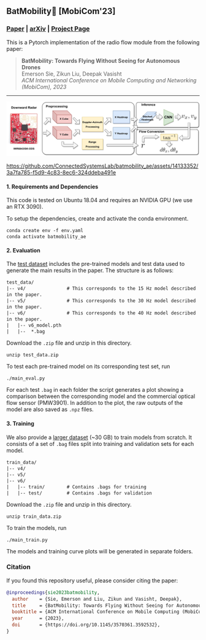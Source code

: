 ## BatMobility🦇 [MobiCom'23]
### [Paper](https://batmobility.github.io/sie2023batmobility.pdf) | [arXiv](TBD) | [Project Page](https://batmobility.github.io)

This is a Pytorch implementation of the radio flow module from the following paper: <br/>
> **BatMobility: Towards Flying Without Seeing for Autonomous Drones**  
> Emerson Sie, Zikun Liu, Deepak Vasisht    
> *ACM International Conference on Mobile Computing and Networking (MobiCom), 2023* 
>

---

![image](docs/flow_model.jpg)

https://github.com/ConnectedSystemsLab/batmobility_ae/assets/14133352/3a7fa785-f5d9-4c83-8ec6-324ddeba491e

#### 1. Requirements and Dependencies
This code is tested on Ubuntu 18.04 and requires an NVIDIA GPU (we use an RTX 3090).

To setup the dependencies, create and activate the conda environment.
```
conda create env -f env.yaml
conda activate batmobility_ae
```

#### 2. Evaluation 
The [test dataset](https://uofi.box.com/s/yn4k8m11iann3ky2e9wivgjd7u43wfk6) includes the pre-trained models and test data used to generate the main results in the paper. The structure is as follows:
```
test_data/
|-- v4/               # This corresponds to the 15 Hz model described in the paper.
|-- v5/               # This corresponds to the 30 Hz model described in the paper.
|-- v6/               # This corresponds to the 40 Hz model described in the paper.
|   |-- v6_model.pth
|   |--  *.bag
```

Download the `.zip` file and unzip in this directory.
```
unzip test_data.zip
```

To test each pre-trained model on its corresponding test set, run
```
./main_eval.py
```

For each test `.bag` in each folder the script generates a plot showing a comparison between the corresponding model and the commercial optical flow sensor (PMW3901). In addition to the plot, the raw outputs of the model are also saved as `.npz` files.

#### 3. Training
We also provide a [larger dataset](https://uofi.box.com/s/mf5qjobkfi3wwlb7es2kii77744bgxvg) (~30 GB) to train models from scratch. It consists of a set of `.bag` files split into training and validation sets for each model. 
```
train_data/
|-- v4/
|-- v5/
|-- v6/
|   |-- train/        # Contains .bags for training
|   |-- test/         # Contains .bags for validation
```

Download the `.zip` file and unzip in this directory.
```
unzip train_data.zip
```

To train the models, run
```
./main_train.py
```
The models and training curve plots will be generated in separate folders. 

### Citation

If you found this repository useful, please consider citing the paper:

```bibtex
@inproceedings{sie2023batmobility,
  author    = {Sie, Emerson and Liu, Zikun and Vasisht, Deepak},
  title     = {BatMobility: Towards Flying Without Seeing for Autonomous Drones},
  booktitle = {ACM International Conference on Mobile Computing (MobiCom)},
  year      = {2023},
  doi       = {https://doi.org/10.1145/3570361.3592532},
}
```

